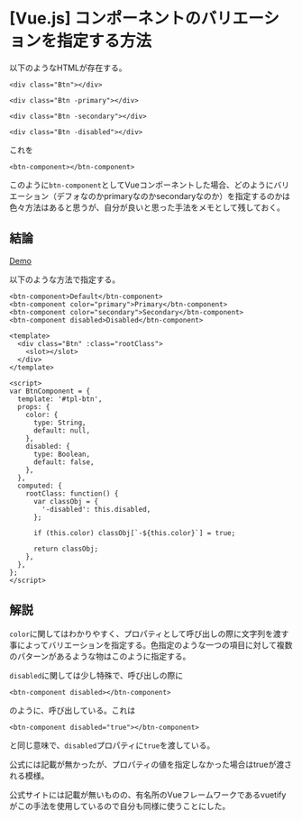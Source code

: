 # [Vue.js] コンポーネントのバリエーションを指定する方法

以下のようなHTMLが存在する。

```
<div class="Btn"></div>

<div class="Btn -primary"></div>

<div class="Btn -secondary"></div>

<div class="Btn -disabled"></div>
```

これを

```
<btn-component></btn-component>
```

このように`btn-component`としてVueコンポーネントした場合、どのようにバリエーション（デフォなのかprimaryなのかsecondaryなのか）を指定するのかは色々方法はあると思うが、自分が良いと思った手法をメモとして残しておく。


## 結論

[Demo](./demo/index.html)

以下のような方法で指定する。

```
<btn-component>Default</btn-component>
<btn-component color="primary">Primary</btn-component>
<btn-component color="secondary">Secondary</btn-component>
<btn-component disabled>Disabled</btn-component>
```

```
<template>
  <div class="Btn" :class="rootClass">
    <slot></slot>
  </div>
</template>

<script>
var BtnComponent = {
  template: '#tpl-btn',
  props: {
    color: {
      type: String,
      default: null,
    },
    disabled: {
      type: Boolean,
      default: false,
    },
  },
  computed: {
    rootClass: function() {
      var classObj = {
        '-disabled': this.disabled,
      };

      if (this.color) classObj[`-${this.color}`] = true;

      return classObj;
    },
  },
};
</script>
```

## 解説

`color`に関してはわかりやすく、プロパティとして呼び出しの際に文字列を渡す事によってバリエーションを指定する。色指定のような一つの項目に対して複数のパターンがあるような物はこのように指定する。

`disabled`に関しては少し特殊で、呼び出しの際に

```
<btn-component disabled></btn-component>
```

のように、呼び出している。これは

```
<btn-component disabled="true"></btn-component>
```

と同じ意味で、`disabled`プロパティに`true`を渡している。

公式には記載が無かったが、プロパティの値を指定しなかった場合はtrueが渡される模様。

公式サイトには記載が無いものの、有名所のVueフレームワークであるvuetifyがこの手法を使用しているので自分も同様に使うことにした。
